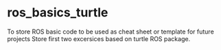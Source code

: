 # ros_basics_turtle
To store ROS basic code to be used as cheat sheet or template for future projects
Store first two excersices based on turtle ROS package.
